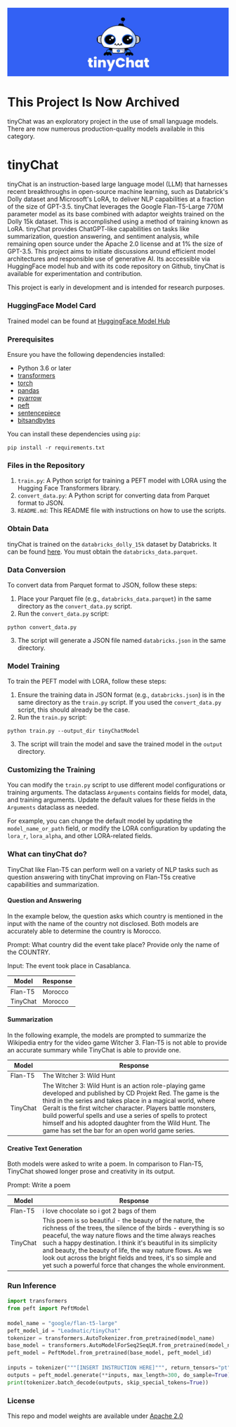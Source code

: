 ![Banner](tinyChat.jpeg)

# This Project Is Now Archived
tinyChat was an exploratory project in the use of small language models. There are now numerous production-quality models available in this category.

# tinyChat 
tinyChat is an instruction-based large language model (LLM) that harnesses recent breakthroughs in open-source machine learning, such as Databrick's Dolly dataset and Microsoft's LoRA, to deliver NLP capabilities at a fraction of the size of GPT-3.5. tinyChat leverages the Google Flan-T5-Large 770M parameter model as its base combined with adaptor weights trained on the Dolly 15k dataset. This is accomplished using a method of training known as LoRA. tinyChat provides ChatGPT-like capabilities on tasks like summarization, question answering, and sentiment analysis, while remaining open source under the Apache 2.0 license and at 1% the size of GPT-3.5. This project aims to initiate discussions around efficient model architectures and responsible use of generative AI. Its acccessible via HuggingFace model hub and with its code repository on Github, tinyChat is available for experimentation and contribution. 

This project is early in development and is intended for research purposes.

### HuggingFace Model Card

Trained model can be found at [HuggingFace Model Hub](https://huggingface.co/Leadmatic/tinyChat)

### Prerequisites

Ensure you have the following dependencies installed:

- Python 3.6 or later
- [transformers](https://github.com/huggingface/transformers)
- [torch](https://pytorch.org/)
- [pandas](https://pandas.pydata.org/)
- [pyarrow](https://arrow.apache.org/docs/python/install.html)
- [peft](https://github.com/huggingface/peft)
- [sentencepiece](https://pypi.org/project/sentencepiece/)
- [bitsandbytes](https://pypi.org/project/bitsandbytes/)

You can install these dependencies using `pip`:

```
pip install -r requirements.txt
```

### Files in the Repository

1. `train.py`: A Python script for training a PEFT model with LORA using the Hugging Face Transformers library.
2. `convert_data.py`: A Python script for converting data from Parquet format to JSON.
3. `README.md`: This README file with instructions on how to use the scripts.

### Obtain Data
tinyChat is trained on the `databricks_dolly_15k` dataset by Databricks. It can be found [here](https://huggingface.co/datasets/HuggingFaceH4/databricks_dolly_15k). You must obtain the `databricks_data.parquet`.

### Data Conversion

To convert data from Parquet format to JSON, follow these steps:

1. Place your Parquet file (e.g., `databricks_data.parquet`) in the same directory as the `convert_data.py` script.
2. Run the `convert_data.py` script:

```
python convert_data.py
```

3. The script will generate a JSON file named `databricks.json` in the same directory.

### Model Training

To train the PEFT model with LORA, follow these steps:

1. Ensure the training data in JSON format (e.g., `databricks.json`) is in the same directory as the `train.py` script. If you used the `convert_data.py` script, this should already be the case.
2. Run the `train.py` script:

```
python train.py --output_dir tinyChatModel
```

3. The script will train the model and save the trained model in the `output` directory.

### Customizing the Training

You can modify the `train.py` script to use different model configurations or training arguments. The dataclass `Arguments` contains fields for model, data, and training arguments. Update the default values for these fields in the `Arguments` dataclass as needed.

For example, you can change the default model by updating the `model_name_or_path` field, or modify the LORA configuration by updating the `lora_r`, `lora_alpha`, and other LORA-related fields.


### What can tinyChat do?

TinyChat like Flan-T5 can perform well on a variety of NLP tasks such as question answering with tinyChat improving on Flan-T5s creative capabilities and summarization.

#### Question and Answering

In the example below, the question asks which country is mentioned in the input with the name of the country not disclosed. Both models are accurately able to determine the country is Morocco.

Prompt: What country did the event take place? Provide only the name of the COUNTRY.

Input: The event took place in Casablanca.

| Model | Response |
| --- | --- |
| Flan-T5 | Morocco |
| TinyChat | Morocco |

#### Summarization

In the following example, the models are prompted to summarize the Wikipedia entry for the video game Witcher 3. Flan-T5 is not able to provide an accurate summary while TinyChat is able to provide one.

| Model | Response |
| --- | --- |
| Flan-T5 | The Witcher 3: Wild Hunt |
| TinyChat | The Witcher 3: Wild Hunt is an action role-playing game developed and published by CD Projekt Red. The game is the third in the series and takes place in a magical world, where Geralt is the first witcher character. Players battle monsters, build powerful spells and use a series of spells to protect himself and his adopted daughter from the Wild Hunt. The game has set the bar for an open world game series. |

#### Creative Text Generation

Both models were asked to write a poem. In comparison to Flan-T5, TinyChat showed longer prose and creativity in its output.

Prompt: Write a poem

| Model | Response |
| --- | --- |
| Flan-T5 | i love chocolate so i got 2 bags of them |
| TinyChat | This poem is so beautiful - the beauty of the nature, the richness of the trees, the silence of the birds - everything is so peaceful, the way nature flows and the time always reaches such a happy destination. I think it's beautiful in its simplicity and beauty, the beauty of life, the way nature flows. As we look out across the bright fields and trees, it's so simple and yet such a powerful force that changes the whole environment. |

### Run Inference

```python
import transformers
from peft import PeftModel

model_name = "google/flan-t5-large"
peft_model_id = "Leadmatic/tinyChat"
tokenizer = transformers.AutoTokenizer.from_pretrained(model_name)
base_model = transformers.AutoModelForSeq2SeqLM.from_pretrained(model_name)
peft_model = PeftModel.from_pretrained(base_model, peft_model_id)

inputs = tokenizer("""[INSERT INSTRUCTION HERE]""", return_tensors="pt")
outputs = peft_model.generate(**inputs, max_length=300, do_sample=True)
print(tokenizer.batch_decode(outputs, skip_special_tokens=True))
```

### License

This repo and model weights are available under [Apache 2.0](https://www.apache.org/licenses/LICENSE-2.0)
